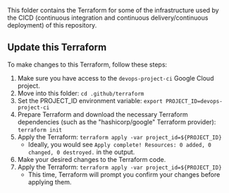 This folder contains the Terraform for some of the infrastructure used by the CICD (continuous integration and continuous delivery/continuous deployment) of this repository.

## Update this Terraform

To make changes to this Terraform, follow these steps:

1. Make sure you have access to the `devops-project-ci` Google Cloud project.
1. Move into this folder: `cd .github/terraform`
1. Set the PROJECT_ID environment variable: `export PROJECT_ID=devops-project-ci`
1. Prepare Terraform and download the necessary Terraform dependencies (such as the "hashicorp/google" Terraform provider): `terraform init`
1. Apply the Terraform: `terraform apply -var project_id=${PROJECT_ID}`
    * Ideally, you would see `Apply complete! Resources: 0 added, 0 changed, 0 destroyed.` in the output.
1. Make your desired changes to the Terraform code.
1. Apply the Terraform: `terraform apply -var project_id=${PROJECT_ID}`
    * This time, Terraform will prompt you confirm your changes before applying them.
